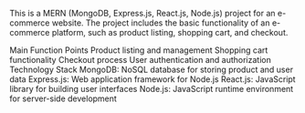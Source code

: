 This is a MERN (MongoDB, Express.js, React.js, Node.js) project for an e-commerce website. The project includes the basic functionality of an e-commerce platform, such as product listing, shopping cart, and checkout.

Main Function Points
Product listing and management
Shopping cart functionality
Checkout process
User authentication and authorization
Technology Stack
MongoDB: NoSQL database for storing product and user data
Express.js: Web application framework for Node.js
React.js: JavaScript library for building user interfaces
Node.js: JavaScript runtime environment for server-side development
